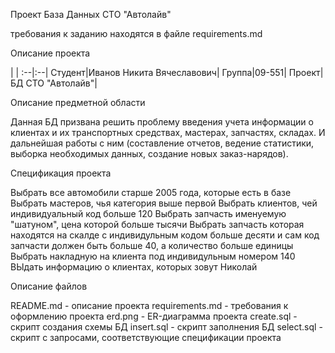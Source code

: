 Проект База Данных СТО "Автолайв"

требования к заданию находятся в файле requirements.md

Описание проекта

| | :--|:--| Студент|Иванов Никита Вячеславович| Группа|09-551| Проект|БД СТО "Автолайв"|

Описание предметной области

Данная БД призвана решить проблему введения учета информации о клиентах и их транспортных средствах, мастерах, запчастях, складах. И дальнейшая работы с ним (составление отчетов, ведение статистики, выборка необходимых данных, создание новых заказ-нарядов).

Спецификация проекта

Выбрать все автомобили старше 2005 года, которые есть в базе 
Выбрать мастеров, чья категория выше первой
Выбрать клиентов, чей индивидуальный код больше 120
Выбрать запчасть именуемую "шатуном", цена которой больше тысячи
Выбрать запчасть которая находятся на скалде с индивидульным кодом больше десяти и сам код запчасти должен быть больше 40, а количество больше единицы
Выбрать накладную на клиента под индивидульным номером 140
ВЫдать информацию о клиентах, которых зовут Николай


Описание файлов

README.md - описание проекта
requirements.md - требования к оформлению проекта
erd.png - ER-диаграмма проекта
create.sql - скрипт создания схемы БД
insert.sql - скрипт заполнения БД
select.sql - скрипт с запросами, соответствующие спецификации проекта
